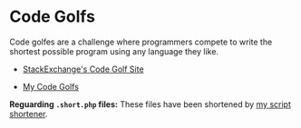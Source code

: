 # Code Golfs

Code golfes are a challenge where programmers compete to write the shortest possible program using any language they like.

- [StackExchange's Code Golf Site](http://codegolf.stackexchange.com/)

- [My Code Golfs](https://github.com/timmyrs/Code-Golfs/blob/master/Golfs.csv)

**Reguarding `.short.php` files:** These files have been shortened by [my script shortener](https://gist.github.com/timmyrs/fedf201b21acf17f65eaba7678915c6c).
